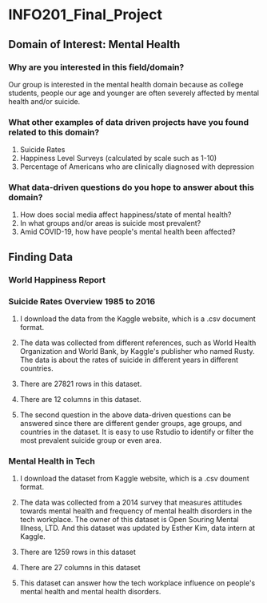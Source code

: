 # INFO201_Final_Project

## Domain of Interest: Mental Health
### Why are you interested in this field/domain?
Our group is interested in the mental health domain because as college students, people our age and younger are often severely affected by mental health and/or suicide.
### What other examples of data driven projects have you found related to this domain?
1. Suicide Rates
2. Happiness Level Surveys (calculated by scale such as 1-10)
3. Percentage of Americans who are clinically diagnosed with depression
### What data-driven questions do you hope to answer about this domain?
1. How does social media affect happiness/state of mental health?
2. In what groups and/or areas is suicide most prevalent?
3. Amid COVID-19, how have people's mental health been affected?

## Finding Data
### World Happiness Report

### Suicide Rates Overview 1985 to 2016
1. I download the data from the Kaggle website, which is a .csv document format. 

2. The data was collected from different references, such as World Health Organization and World Bank, by Kaggle's publisher who named Rusty. The data is about the rates of suicide in different years in different countries.

3. There are 27821 rows in this dataset.

4. There are 12 columns in this dataset.

5. The second question in the above data-driven questions can be answered since there are different gender groups, age groups, and countries in the dataset. It is easy to use Rstudio to identify or filter the most prevalent suicide group or even area. 

### Mental Health in Tech
1. I download the dataset from Kaggle website, which is a .csv doument format.

2. The data was collected from a 2014 survey that measures attitudes towards mental health and frequency of mental health disorders in the tech workplace. The owner of this dataset is Open Souring Mental Illness, LTD. And this dataset was updated by Esther Kim, data intern at Kaggle.

3. There are 1259 rows in this dataset

4. There are 27 columns in this dataset

5. This dataset can answer how the tech workplace influence on people's mental health and mental health disorders.

